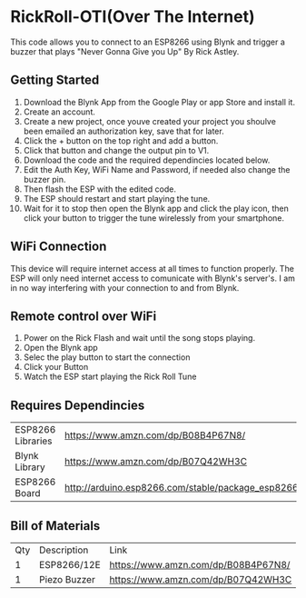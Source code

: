 # RickRoll-OTI(Over The Internet)
This code allows you to connect to an ESP8266 using Blynk and trigger a buzzer that plays "Never Gonna Give you Up" By Rick Astley.

## Getting Started
1. Download the Blynk App from the Google Play or app Store and install it.
2. Create an account.
3. Create a new project, once youve created your project you shoulve been emailed an authorization key, save that for later.
4. Click the + button on the top right and add a button.
5. Click that button and change the output pin to V1.
6. Download the code and the required dependincies located below.
7. Edit the Auth Key, WiFi Name and Password, if needed also change the buzzer pin.
2. Then flash the ESP with the edited code.
9. The ESP should restart and start playing the tune.
10. Wait for it to stop then open the Blynk app and click the play icon, then click your button to trigger the tune wirelessly from your smartphone.

## WiFi Connection
This device will require internet access at all times to function properly. The ESP will only need internet access to comunicate with Blynk's server's. I am in no way interfering with your connection to and from Blynk.

## Remote control over WiFi
1. Power on the Rick Flash and wait until the song stops playing.
2. Open the Blynk app 
3. Selec the play button to start the connection
4. Click your Button
5. Watch the ESP start playing the Rick Roll Tune

## Requires Dependincies
|                    |                                                                 | 
|--------------------|-----------------------------------------------------------------| 
| ESP8266 Libraries  | https://www.amzn.com/dp/B08B4P67N8/                             | 
| Blynk Library      | https://www.amzn.com/dp/B07Q42WH3C                              | 
| ESP8266 Board      | http://arduino.esp8266.com/stable/package_esp8266com_index.json |

## Bill of Materials
|     |                                   |                                                                                                                         | 
|-----|-----------------------------------|-------------------------------------------------------------------------------------------------------------------------| 
| Qty | Description                       | Link                                                                                                                    | 
| 1   | ESP8266/12E                       | https://www.amzn.com/dp/B08B4P67N8/                                                                                     | 
| 1   | Piezo Buzzer                      | https://www.amzn.com/dp/B07Q42WH3C                                                                                      | 
